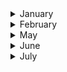 <details><summary>January</summary>

##### 31-01-2025
* [OpenAI accuses China of stealing its content, the same accusation that authors have made against OpenAI](https://www.latimes.com/business/story/2025-01-30/column-openai-accuses-china-of-stealing-its-content-the-same-accusation-that-authors-have-made-against-openai) #ai #openai #insight #karma #analysis
  
</p>
</details>
<details><summary>February</summary>

##### 5-02-2025
* [You liked Facebook page without knowing](https://www.youtube.com/watch?v=yQyMVAnlUFo&ab_channel=LunDev) #Facebook #trick #javascript #analysis

#### 11-02-2025
* [For the Sick and Dying, Live Music to Ease the Pain](https://www.nytimes.com/2025/02/11/arts/music/music-care-hospitals-hospices-performances.html) #health #music #insight #death
  
#### 11-02-2025
* [‘Built to burn.’ L.A. let hillside homes multiply without learning from past mistakes](https://www.latimes.com/california/story/2025-02-09/built-to-burn-a-history-of-development-of-los-angeles-hillsides) #ecology #paradox #insight #death #failure #capitalism #latimes

#### 25-02-2025
* [A Chain Reaction](https://overreacted.io/a-chain-reaction/) #paradox #insight #programming #failure
 
</p>
</details>
<details><summary>May</summary>

##### 28-05-2025
* [He studies dogs’ faces. She studies their brains](https://news.harvard.edu/gazette/story/2025/05/he-studies-dogs-faces-she-studies-their-brains/) #science #brains #insight #animal #analysis
</p>
</details>
</details>
<details><summary>June</summary>

##### 3-06-2025
* [The AI Scientist: Towards Fully Automated Open-Ended Scientific Discovery](https://arxiv.org/abs/2408.06292) #science #artificial_intelligence #insight #analysis

##### 12-06-2025
* [The Illusion of Thinking: Understanding the Strengths and Limitations of Reasoning Models via the Lens of Problem Complexity](https://ml-site.cdn-apple.com/papers/the-illusion-of-thinking.pdf) #insight #apple #machine_learning #science
* [When critics advance AI: How Apple's research reminds us why scrutiny matters](https://dev.to/goern/when-critics-advance-ai-how-apples-research-reminds-us-why-scrutiny-matters-48mk] #insight #apple #machine_learning #science

##### 20-06-25
* [Your Brain on ChatGPT: Accumulation of Cognitive Debt when Using an AI Assistant for Essay Writing Task](https://arxiv.org/pdf/2506.08872) #ia #insight

##### 21-06-25
* [Cognitive Tools for Making the Invisible Visible](https://www.youtube.com/watch?v=AF3XJT9YKpM&ab_channel=MITQuestforIntelligence) #science #insight #knowledge #MIT
* 
</p>
</details>
<details><summary>July</summary>

##### 11-07-2025
* [How Embroidery, Piano, and French Lessons Made the First Computer Programmer](https://gizmodo.com/coding-ai-ada-lovelace-embroidery-piano-french-1850128089) #history #music #insight #analysis
  
</p>
</details>

